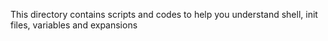 This directory contains scripts and codes to help you understand shell, init files, variables and expansions
